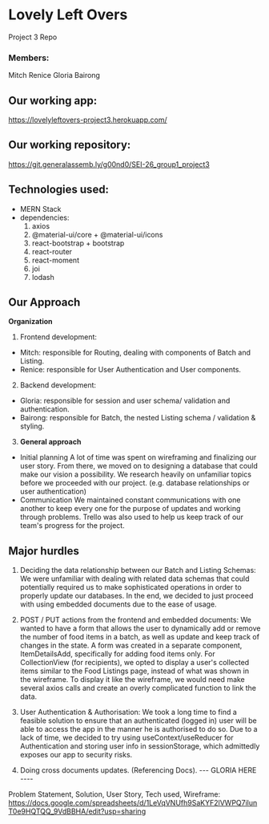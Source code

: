 # Lovely Left Overs
Project 3 Repo

### Members:
Mitch
Renice
Gloria
Bairong

## Our working app: <Link>
  https://lovelyleftovers-project3.herokuapp.com/

## Our working repository: <Link>
  https://git.generalassemb.ly/g00nd0/SEI-26_group1_project3
  
## Technologies used:
- MERN Stack
- dependencies: 
  1. axios
  2. @material-ui/core + @material-ui/icons
  3. react-bootstrap + bootstrap
  4. react-router
  5. react-moment
  6. joi
  7. lodash
  


## Our Approach

**Organization**
1.  Frontend development:
  - Mitch: responsible for Routing, dealing with components of Batch and Listing.
  - Renice: responsible for User Authentication and User components.
  
2.  Backend development:
  - Gloria: responsible for session and user schema/ validation and authentication.
  - Bairong: responsible for Batch, the nested Listing schema / validation & styling.
  
3. **General approach**
- Initial planning
  A lot of time was spent on wireframing and finalizing our user story. From there, we moved on to designing a database that could make our vision a possibility. We research heavily on unfamiliar topics before we proceeded with our project. (e.g. database relationships or user authentication)
- Communication
  We maintained constant communications with one another to keep every one for the purpose of updates and working through problems. Trello was also used to help us keep track of our team's progress for the project.
  
## Major hurdles
1) Deciding the data relationship between our Batch and Listing Schemas:
  We were unfamiliar with dealing with related data schemas that could potentially required us to make sophisticated operations in order to properly update our databases. In the end, we decided to just proceed with using embedded documents due to the ease of usage.
 
2) POST / PUT actions from the frontend and embedded documents:
  We wanted to have a form that allows the user to dynamically add or remove the number of food items in a batch, as well as update and keep track of changes in the state. A form was created in a separate component, ItemDetailsAdd, specifically for adding food items only. 
  For CollectionView (for recipients), we opted to display a user's collected items similar to the Food Listings page, instead of what was shown in the wireframe. To display it like the wireframe, we would need make several axios calls and create an overly complicated function to link the data. 

3) User Authentication & Authorisation:
  We took a long time to find a feasible solution to ensure that an authenticated (logged in) user will be able to access the app in the manner he is authorised to do so. Due to a lack of time, we decided to try using useContext/useReducer for Authentication and storing user info in sessionStorage, which admittedly exposes our app to security risks.
  
4) Doing cross documents updates. (Referencing Docs).  --- GLORIA HERE ----
 

Problem Statement, Solution, User Story, Tech used, Wireframe:
https://docs.google.com/spreadsheets/d/1LeVqVNUfh9SaKYF2lVWPQ7ilunT0e9HQTQQ_9VdBBHA/edit?usp=sharing
